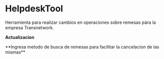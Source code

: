 # HelpdeskTool


<p>Herramienta para realizar cambios en operaciones sobre remesas pàra la empresa Transnetwork.</p>
<strong>Actualizacion</strong>
<p>**Ingresa metodo de busca de remesas para facilitar la cancelacion de las mismas**</p>